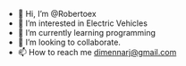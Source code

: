 - 👋 Hi, I’m @Robertoex
- 👀 I’m interested in Electric Vehicles
- 🌱 I’m currently learning programming
- 💞️ I’m looking to collaborate.
- 📫 How to reach me dimennarj@gmail.com

<!---
Robertoex/Robertoex is a ✨ special ✨ repository because its `README.md` (this file) appears on your GitHub profile.
You can click the Preview link to take a look at your changes.
--->
